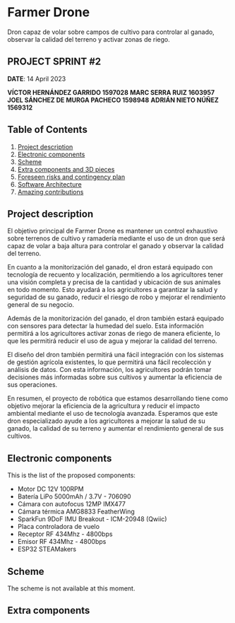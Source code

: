 # Farmer Drone

Dron capaz de volar sobre campos de cultivo para controlar al ganado, observar la calidad del terreno y activar zonas de riego.

## PROJECT SPRINT #2
**DATE**: 14 April 2023

**VÍCTOR HERNÁNDEZ GARRIDO 1597028**
**MARC SERRA RUIZ 1603957**
**JOEL SÁNCHEZ DE MURGA PACHECO 1598948**
**ADRIÁN NIETO NÚÑEZ 1569312**

## Table of Contents
1. [Project description](#project-description)
2. [Electronic components](#electronic-components)
3. [Scheme](#scheme)
4. [Extra components and 3D pieces](#extra-components-and-3d-pieces)
5. [Foreseen risks and contingency plan](#foreseen-risks-and-contingency-plan)
6. [Software Architecture](#software-architecture)
7. [Amazing contributions](#amazing-contributions)

## Project description
El objetivo principal de Farmer Drone es mantener un control exhaustivo sobre terrenos de cultivo y ramadería mediante el uso de un dron que será capaz de volar a baja altura para controlar el ganado y observar la calidad del terreno.

En cuanto a la monitorización del ganado, el dron estará equipado con tecnología de recuento y localización, permitiendo a los agricultores tener una visión completa y precisa de la cantidad y ubicación de sus animales en todo momento. Esto ayudará a los agricultores a garantizar la salud y seguridad de su ganado, reducir el riesgo de robo y mejorar el rendimiento general de su negocio.

Además de la monitorización del ganado, el dron también estará equipado con sensores para detectar la humedad del suelo. Esta información permitirá a los agricultores activar zonas de riego de manera eficiente, lo que les permitirá reducir el uso de agua y mejorar la calidad del terreno.

El diseño del dron también permitirá una fácil integración con los sistemas de gestión agrícola existentes, lo que permitirá una fácil recolección y análisis de datos. Con esta información, los agricultores podrán tomar decisiones más informadas sobre sus cultivos y aumentar la eficiencia de sus operaciones.

En resumen, el proyecto de robótica que estamos desarrollando tiene como objetivo mejorar la eficiencia de la agricultura y reducir el impacto ambiental mediante el uso de tecnología avanzada. Esperamos que este dron especializado ayude a los agricultores a mejorar la salud de su ganado, la calidad de su terreno y aumentar el rendimiento general de sus cultivos.

## Electronic components
This is the list of the proposed components:

- Motor DC 12V 100RPM
- Batería LiPo 5000mAh / 3.7V - 706090
- Cámara con autofocus 12MP IMX477
- Cámara térmica AMG8833 FeatherWing
- SparkFun 9DoF IMU Breakout - ICM-20948 (Qwiic)
- Placa controladora de vuelo
- Receptor RF 434Mhz - 4800bps
- Emisor RF 434Mhz - 4800bps
- ESP32 STEAMakers

## Scheme

The scheme is not available at this moment.

## Extra components
